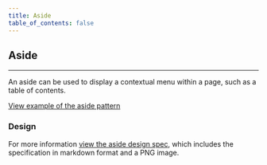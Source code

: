 ```yaml
---
title: Aside
table_of_contents: false
---
```


## Aside

<hr>
An aside can be used to display a contextual menu within a page, such as a table of contents.

<a href="https://vanilla-framework.github.io/vanilla-framework/examples/patterns/aside/"
    class="js-example">
View example of the aside pattern
</a>

### Design

For more information [view the aside design spec](https://github.com/ubuntudesign/vanilla-design/tree/master/Aside), which includes the specification in markdown format and a PNG image.

